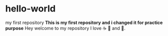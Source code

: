 # hello-world
my first repository
**This is my first repository and i changed it for practice purpose**
Hey welcome to my repository
I love :coffee:  :pizza: and :dancer:.
